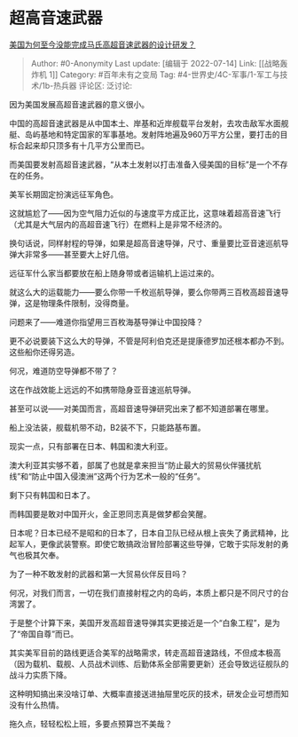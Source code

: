# 超高音速武器
[美国为何至今没能完成马氏高超音速武器的设计研发？](https://www.zhihu.com/question/434085578/answer/2574536872)

> Author: #0-Anonymity
> Last update: [编辑于 2022-07-14]
> Link: [[战略轰炸机 1]]
> Category: #百年未有之变局
> Tag: #4-世界史/4C-军事/1-军工与技术/1b-热兵器 
> 评论区:
> 泛讨论:

因为美国发展高超音速武器的意义很小。

中国的高超音速武器是从中国本土、岸基和近岸舰载平台发射，去攻击敌军水面舰艇、岛屿基地和特定国家的军事基地。发射阵地遍及960万平方公里，要打击的目标合起来却只顶多有十几平方公里而已。

而美国要发射高超音速武器，“从本土发射以打击准备入侵美国的目标”是一个不存在的任务。

美军长期固定扮演远征军角色。

这就尴尬了——因为空气阻力近似的与速度平方成正比，这意味着超高音速飞行（尤其是大气层内的高超音速飞行）在燃料上是非常不经济的。

换句话说，同样射程的导弹，如果是超高音速导弹，尺寸、重量要比亚音速巡航导弹大非常多——甚至要大上好几倍。

远征军什么家当都要放在船上随身带或者运输机上运过来的。

就这么大的运载能力——要么你带一千枚巡航导弹，要么你带两三百枚高超音速导弹，这是物理条件限制，没得商量。

问题来了——难道你指望用三百枚海基导弹让中国投降？

更不必说要装下这么大的导弹，不管是阿利伯克还是提康德罗加还根本都办不到。这些船你还得另造。

何况，难道防空导弹都不带了？

这在作战效能上远远的不如携带隐身亚音速巡航导弹。

甚至可以说——对美国而言，高超音速导弹研究出来了都不知道部署在哪里。

船上没法装，舰载机带不动，B2装不下，只能路基布置。

现实一点，只有部署在日本、韩国和澳大利亚。

澳大利亚其实够不着，部属了也就是拿来担当“防止最大的贸易伙伴骚扰航线”和“防止中国入侵澳洲”这两个行为艺术一般的“任务”。

剩下只有韩国和日本了。

而韩国要是敢对中国开火，金正恩同志真是做梦都会笑醒。

日本呢？日本已经不是昭和的日本了，日本自卫队已经从根上丧失了勇武精神，比起军人，更像武装警察。即使它敢搞政治冒险部署这些导弹，它敢于实际发射的勇气也极其欠奉。

为了一种不敢发射的武器和第一大贸易伙伴反目吗？

何况，对我们而言，一切在我们直接射程之内的岛屿，本质上都只是不同尺寸的台湾罢了。

于是整个计算下来，美国开发高超音速导弹其实更接近是一个“白象工程”，是为了“帝国自尊”而已。

其实美军目前的路线更适合美军的战略需求，转走高超音速路线，不但成本极高（因为载机、载舰、人员战术训练、后勤体系全部需要更新）还会导致远征舰队的战斗力实质下降。

这种明知搞出来没啥订单、大概率直接送进抽屉里吃灰的技术，研发企业可想而知没有什么热情。

拖久点，轻轻松松上班，多要点预算岂不美哉？
